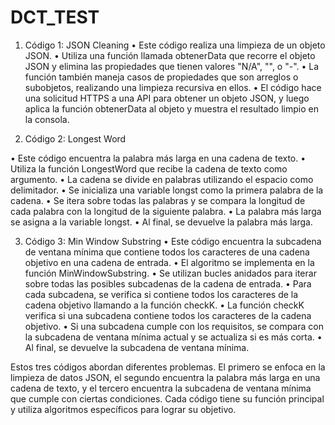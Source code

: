 # DCT_TEST
1. Código 1: JSON Cleaning
• Este código realiza una limpieza de un objeto JSON.
• Utiliza una función llamada obtenerData que recorre el objeto JSON y elimina las propiedades que tienen valores "N/A", "", o "-".
• La función también maneja casos de propiedades que son arreglos o subobjetos, realizando una limpieza recursiva en ellos.
• El código hace una solicitud HTTPS a una API para obtener un objeto JSON, y luego aplica la función obtenerData al objeto y muestra el resultado limpio en la consola.

2. Código 2: Longest Word
   
• Este código encuentra la palabra más larga en una cadena de texto.
• Utiliza la función LongestWord que recibe la cadena de texto como argumento.
• La cadena se divide en palabras utilizando el espacio como delimitador.
• Se inicializa una variable longst como la primera palabra de la cadena.
• Se itera sobre todas las palabras y se compara la longitud de cada palabra con la longitud de la siguiente palabra.
• La palabra más larga se asigna a la variable longst.
• Al final, se devuelve la palabra más larga.

3. Código 3: Min Window Substring
• Este código encuentra la subcadena de ventana mínima que contiene todos los caracteres de una cadena objetivo en una cadena de entrada.
• El algoritmo se implementa en la función MinWindowSubstring.
• Se utilizan bucles anidados para iterar sobre todas las posibles subcadenas de la cadena de entrada.
• Para cada subcadena, se verifica si contiene todos los caracteres de la cadena objetivo llamando a la función checkK.
• La función checkK verifica si una subcadena contiene todos los caracteres de la cadena objetivo.
• Si una subcadena cumple con los requisitos, se compara con la subcadena de ventana mínima actual y se actualiza si es más corta.
• Al final, se devuelve la subcadena de ventana mínima.

Estos tres códigos abordan diferentes problemas. El primero se enfoca en la limpieza de datos JSON, el segundo encuentra la palabra más larga en una cadena de texto, y el tercero encuentra la subcadena de ventana mínima que cumple con ciertas condiciones. Cada código tiene su función principal y utiliza algoritmos específicos para lograr su objetivo.
